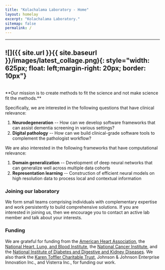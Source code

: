 ```yaml
---
title: "Kolachalama Laboratory - Home"
layout: homelay
excerpt: "Kolachalama Laboratory."
sitemap: false
permalink: /
---
```


---
![]({{ site.url }}{{ site.baseurl }}/images/latest_collage.png){: style="width: 625px; float: left;margin-right: 20px; border: 10px"}
---
<br>
**Our mission is to create methods to fit the science and not make science fit the methods.** 

Specifically, we are interested in the following questions that have clinical relevance:

1. **Neurodegeneration** -- How can we develop software frameworks that can assist dementia screening in various settings? 
2. **Digital pathology** -- How can we build clinical-grade software tools to complement the pathologist workflow?

We are also interested in the following frameworks that have computational relevance:

1. **Domain generalization** -- Development of deep neural networks that can generalize well across multiple data cohorts
2. **Representation learning** -- Construction of efficient neural models on high resolution data to process local and contextual information

### Joining our laboratory
We form small teams comprising individuals with complementary expertise and work persistently to build comprehensive solutions. If you are interested in joining us, then we encourage you to contact an active lab member and talk about your interests. 

### Funding
We are grateful for funding from the [American Heart Association](https://www.heart.org), the [National Heart, Lung, and Blood Institute](https://www.nhlbi.nih.gov), the [National Cancer Institute](https://www.cancer.gov), and the [National Institute of Diabetes and Digestive and Kidney Diseases](https://www.niddk.nih.gov). We also thank the [Karen Toffler Charitable Trust](https://tofflertrust.org), Johnson & Johnson Enterprise Innovation Inc., and Visterra Inc., for funding our work.



